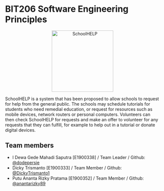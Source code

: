 # BIT206 Software Engineering Principles

<p align="center">
  <img src="https://i.imgur.com/TZlQuKs.png" alt="SchoolHELP" width="200" height="200" />
</p>

SchoolHELP is a system that has been proposed to allow schools to request for help from the general public. The schools may schedule tutorials for students who need remedial education, or request for resources such as mobile devices, network routers or personal computers. Volunteers can then check SchoolHELP for requests and make an offer to volunteer for any requests that they can fulfill, for example to help out in a tutorial or donate digital devices.

## Team members

- I Dewa Gede Mahadi Saputra [E1900338] / Team Leader / Github: [@dodepersie](https://github.com/dodepersie)
- Dicky Trismanto [E1900333] / Team Member / Github: [@DickyTrismanto1](https://github.com/DickyTrismanto1)
- Putu Ananta Rizky Pratama [E1900352] / Team Member / Github: [@anantarizky89](https://github.com/anantapratama8899)
